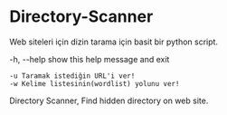 # Directory-Scanner
Web siteleri için dizin tarama için basit bir python script.

-h, --help  show this help message and exit

	-u Taramak istediğin URL'i ver!
	-w Kelime listesinin(wordlist) yolunu ver!

Directory Scanner, Find hidden directory on web site.
  
